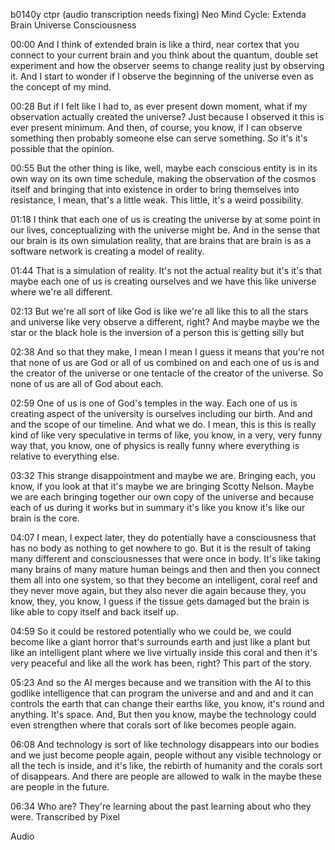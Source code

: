 b0140y ctpr
(audio transcription needs fixing)
Neo Mind Cycle: Extenda Brain Universe Consciousness

00:00
And I think of extended brain is like a third, near cortex that you connect to your current brain and you think about the quantum, double set experiment and how the observer seems to change reality just by observing it. And I start to wonder if I observe the beginning of the universe even as the concept of my mind.

00:28
But if I felt like I had to, as ever present down moment, what if my observation actually created the universe? Just because I observed it this is ever present minimum. And then, of course, you know, if I can observe something then probably someone else can serve something. So it's it's possible that the opinion.

00:55
But the other thing is like, well, maybe each conscious entity is in its own way on its own time schedule, making the observation of the cosmos itself and bringing that into existence in order to bring themselves into resistance, I mean, that's a little weak. This little, it's a weird possibility.

01:18
I think that each one of us is creating the universe by at some point in our lives, conceptualizing with the universe might be. And in the sense that our brain is its own simulation reality, that are brains that are brain is as a software network is creating a model of reality.

01:44
That is a simulation of reality. It's not the actual reality but it's it's that maybe each one of us is creating ourselves and we have this like universe where we're all different.

02:13
But we're all sort of like God is like we're all like this to all the stars and universe like very observe a different, right? And maybe maybe we the star or the black hole is the inversion of a person this is getting silly but

02:38
And so that they make, I mean I mean I guess it means that you're not that none of us are God or all of us combined on and each one of us is and the creator of the universe or one tentacle of the creator of the universe. So none of us are all of God about each.

02:59
One of us is one of God's temples in the way. Each one of us is creating aspect of the university is ourselves including our birth. And and and the scope of our timeline. And what we do. I mean, this is this is really kind of like very speculative in terms of like, you know, in a very, very funny way that, you know, one of physics is really funny where everything is relative to everything else.

03:32
This strange disappointment and maybe we are. Bringing each, you know, if you look at that it's maybe we are bringing Scotty Nelson. Maybe we are each bringing together our own copy of the universe and because each of us during it works but in summary it's like you know it's like our brain is the core.

04:07
I mean, I expect later, they do potentially have a consciousness that has no body as nothing to get nowhere to go. But it is the result of taking many different and consciousnesses that were once in body. It's like taking many brains of many mature human beings and then and then you connect them all into one system, so that they become an intelligent, coral reef and they never move again, but they also never die again because they, you know, they, you know, I guess if the tissue gets damaged but the brain is like able to copy itself and back itself up.

04:59
So it could be restored potentially who we could be, we could become like a giant horror that's surrounds earth and just like a plant but like an intelligent plant where we live virtually inside this coral and then it's very peaceful and like all the work has been, right? This part of the story.

05:23
And so the AI merges because and we transition with the AI to this godlike intelligence that can program the universe and and and and it can controls the earth that can change their earths like, you know, it's round and anything. It's space. And, But then you know, maybe the technology could even strengthen where that corals sort of like becomes people again.

06:08
And technology is sort of like technology disappears into our bodies and we just become people again, people without any visible technology or all the tech is inside, and it's like, the rebirth of humanity and the corals sort of disappears. And there are people are allowed to walk in the maybe these are people in the future.

06:34
Who are? They're learning about the past learning about who they were.
Transcribed by Pixel

Audio
